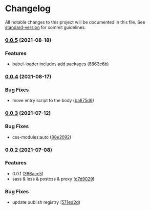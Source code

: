 # Changelog

All notable changes to this project will be documented in this file. See [standard-version](https://github.com/conventional-changelog/standard-version) for commit guidelines.

### [0.0.5](https://github.com/jinxyang/react-cli/compare/v0.0.4...v0.0.5) (2021-08-18)


### Features

* babel-loader includes add packages ([8863c6b](https://github.com/jinxyang/react-cli/commit/8863c6b8dde192dbe994206b85f1fbbe73b76c19))

### [0.0.4](https://github.com/jinxyang/react-cli/compare/v0.0.3...v0.0.4) (2021-08-17)


### Bug Fixes

* move entry script to the body ([ba875d6](https://github.com/jinxyang/react-cli/commit/ba875d627c30892d86c6acd5dfad35854a7a549f))

### [0.0.3](https://github.com/jinxyang/react-cli/compare/v0.0.2...v0.0.3) (2021-07-12)


### Bug Fixes

* css-modules:auto ([88e2092](https://github.com/jinxyang/react-cli/commit/88e20926760508ac1c2aea80b29f50aa4e6b3c87))

### 0.0.2 (2021-07-08)


### Features

* 0.0.1 ([366acc5](https://github.com/jinxyang/react-cli/commit/366acc551f3d030653cfa8ff4882a6679155f094))
* sass & less & postcss & proxy ([d7d9029](https://github.com/jinxyang/react-cli/commit/d7d9029ed393a7aca253e7a67eae3ad24ccc8536))


### Bug Fixes

* update publish registry ([571ed2d](https://github.com/jinxyang/react-cli/commit/571ed2d6488952569a4f5df939d82d3bbda9c8df))
